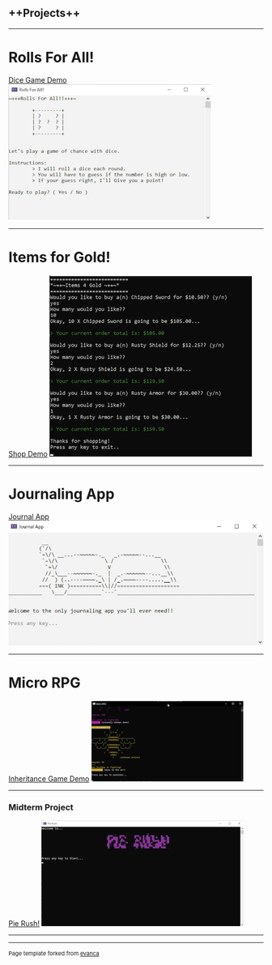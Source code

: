 ## ++Projects++

---
# Rolls For All!
[Dice Game Demo](/sample_page.md)
<img src="images/rollsforall.png?raw=true"/>

---
# Items for Gold!
[Shop Demo](/pdf/sample_presentation.pdf)
<img src="images/itemsforgold.png?raw=true"/>

---

# Journaling App
[Journal App](http://example.com/)
<img src="images/journalingapp.png?raw=true"/>

---

# Micro RPG 
[Inheritance Game Demo](http://example.com/)
<img src="images/microrpg.png?raw=true"/>

---


### Midterm Project

[Pie Rush!](http://example.com/)
<img src="images/pierush.png?raw=true"/>
  
---




---
<p style="font-size:11px">Page template forked from <a href="https://github.com/evanca/quick-portfolio">evanca</a></p>
<!-- Remove above link if you don't want to attibute -->
